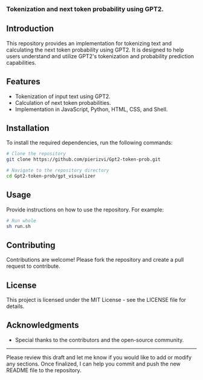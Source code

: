 ### Tokenization and next token probability using GPT2.

## Introduction

This repository provides an implementation for tokenizing text and calculating the next token probability using GPT2. It is designed to help users understand and utilize GPT2's tokenization and probability prediction capabilities.

## Features

- Tokenization of input text using GPT2.
- Calculation of next token probabilities.
- Implementation in JavaScript, Python, HTML, CSS, and Shell.

## Installation

To install the required dependencies, run the following commands:

```bash
# Clone the repository
git clone https://github.com/pierizvi/Gpt2-token-prob.git

# Navigate to the repository directory
cd Gpt2-token-prob/gpt_visualizer
```

## Usage

Provide instructions on how to use the repository. For example:

```bash
# Run whole
sh run.sh
```

## Contributing

Contributions are welcome! Please fork the repository and create a pull request to contribute.

## License

This project is licensed under the MIT License - see the LICENSE file for details.

## Acknowledgments

- Special thanks to the contributors and the open-source community.

---

Please review this draft and let me know if you would like to add or modify any sections. Once finalized, I can help you commit and push the new README file to the repository.
